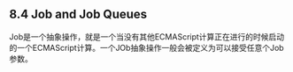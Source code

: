 ## 8.4 Job and Job Queues

Job是一个抽象操作，就是一个当没有其他ECMAScript计算正在进行的时候启动的一个ECMAScript计算。一个JOb抽象操作一般会被定义为可以接受任意个Job参数。

